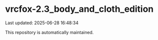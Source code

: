 # vrcfox-2.3_body_and_cloth_edition

Last updated: 2025-06-28 16:48:34

This repository is automatically maintained.
